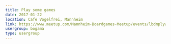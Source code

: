```yaml
---
title: Play some games
date: 2017-01-22
location: Cafe Vogelfrei, Mannheim
link: https://www.meetup.com/Mannheim-Boardgames-Meetup/events/lbdmplywcbdc/
usergroup: bogama
type: usergroup
---
```

